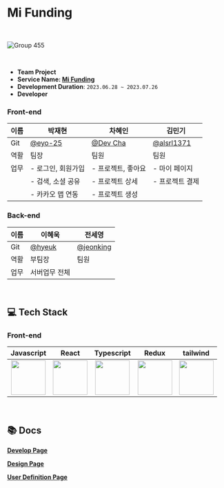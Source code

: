 # Mi Funding

<br />

![Group 455](https://github.com/codestates-seb/seb44_main_036/assets/105860766/c0d661a8-92aa-4657-b398-fa2f6e0d56cd)

<br />

- **Team Project**
- **Service Name: [Mi Funding](https://mifunding.vercel.app/)**
- **Development Duration**: `2023.06.28 ~ 2023.07.26`
- **Developer**

### Front-end

| 이름 | 박재현                         | 차혜인                                   | 김민기                       |
| ---- | ------------------------------ | ---------------------------------------- | ---------------------------- |
| Git  | [@eyo-25](https://github.com/eyo-25)    | [@Dev Cha](https://github.com/hyeincha)             | [@alsrl1371](https://github.com/alsrl1371) |
| 역활 | 팀장                           | 팀원                                         |  팀원                            |
| 업무 | - 로그인, 회원가입             | - 프로젝트, 좋아요                       | - 마이 페이지               |
|      | - 검색, 소셜 공유             | - 프로젝트 상세                          | - 프로젝트 결제            |
|      | - 카카오 맵 연동               | - 프로젝트 생성   

### Back-end

| 이름           | 이혜욱                     | 전세영                      |
| -------------- | -------------------------- | --------------------------- |
| Git            | [@hyeuk](https://github.com/hyeuk)  | [@jeonking](https://github.com/jeonking) |
| 역활           | 부팀장                     | 팀원                       |
| 업무         | 서버업무 전체                       |


<br />

## **💻** Tech Stack

### Front-end

|                                                           Javascript                                                           |                                                            React                                                            |                                                         Typescript                                                          |                                                            Redux                                                            |                                                          tailwind                                                           |
| :-------------------------------------------------------------------------------------------------------------------------: | :-------------------------------------------------------------------------------------------------------------------------: | :-------------------------------------------------------------------------------------------------------------------------: | :-------------------------------------------------------------------------------------------------------------------------: | :-------------------------------------------------------------------------------------------------------------------------: |
| <img src="https://github.com/codestates-seb/seb44_main_036/assets/105860766/9f268973-bfcf-4697-bf7b-808f9ac102da" width="80" height="80"> | <img src="https://github.com/eyo-25/HIIP_APP/assets/105860766/b1ed25de-1f4a-4860-adf7-1a418864a9b8" width="80" height="80"> | <img src="https://github.com/eyo-25/HIIP_APP/assets/105860766/066427d0-ab44-49f0-915d-123ac4338bb3" width="80" height="80"> | <img src="https://github.com/codestates-seb/seb44_main_036/assets/105860766/67f08a06-45b1-43da-9549-7e06e18a344e" width="80" height="80"> | <img src="https://github.com/eyo-25/HIIP_APP/assets/105860766/7f69f578-b88e-401b-852b-b4d23687b196" width="80" height="80"> |

<br />

## **📚️** Docs

**[Develop Page](https://github.com/eyo-25/seb44_main_036)**

**[Design Page](https://www.figma.com/file/WEnvfktjsPc24SFywOLVOL/MI-FUNDING?type=design&node-id=4%3A33&mode=design&t=qtyzvEnIOr716fXX-1)**

**[User Definition Page](https://docs.google.com/spreadsheets/d/1X4gjCn8S3pBkV4MNhURnAHo9DtoH0hcfgwk5smdiT9Q/edit?pli=1#gid=0)**
